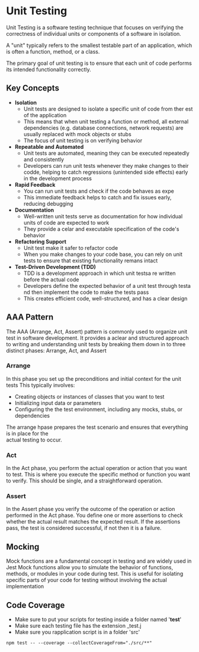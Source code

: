 # Unit Testing

Unit Testing is a software testing technique that focuses on verifying the correctness of
individual units or components of a software in isolation.

A "unit" typically refers to the smallest testable part of an application, which is often a
function, method, or a class.

The primary goal of unit testing is to ensure that each unit of code performs its intended
functionality correctly.

## Key Concepts

 - **Isolation**
    - Unit tests are designed to isolate a specific unit of code from ther est of the
    application
    - This means that when unit testing a function or method, all external dependencies
    (e.g. database connections, network requests) are usually replaced with mock objects or stubs
    - The focus of unit testing is on verifying behavior
- **Repeatable and Automated**
    - Unit tests are automated, meaning they can be executed repeatedly and consistently
    - Developers can run unit tests whenever they make changes to their codde, helping to catch
    regressions (unintended side effects) early in the development process
- **Rapid Feedback**
    - You can run unit tests and check if the code behaves as expe
    - This immediate feedback helps to catch and fix issues early, reducing debugging
- **Documentation**
    - Well-written unit tests serve as documentation for how individual units of code
    are expected to work
    - They provide a celar and executable specification of the code's behavior
- **Refactoring Support**
    - Unit test make it safer to refactor code
    - When you make changes to your code base, you can rely on unit tests to ensure that 
    existing functionality remans intact
- **Test-Driven Development (TDD)**
    - TDD is a development approach in which unit testsa re written before the actual code 
    - Developers define the expected behavior of a unit test through testa nd then implement
    the code to make the tests pass
    - This creates efficient code, well-structured, and has a clear design

## AAA Pattern

The AAA (Arrange, Act, Assert) pattern is commonly used to organize unit test in software 
development. It provides a aclear and structured approach to writing and understanding unit
tests by breaking them down in to three distinct phases: Arrange, Act, and Assert

### Arrange

In this phase you set up the preconditions and initial context for the unit tests
This typically involves:

- Creating objects or instances of classes that you want to test
- Initializing input data or parameters
- Configuring the the test environment, including any mocks, stubs, or dependencies

The arrange hpase prepares the test scenario and ensures that everything is in place for the\
actual testing to occur.

### Act

In the Act phase, you perform the actual operation or action that you want to test. This is 
where you execute the specific method or function you want to verify.
This should be single, and a straightforward operation.

### Assert

In the Assert phase you verify the outcome of the operation or action performed in the Act 
phase.
You define one or more assertions to check whether the actual result matches the expected 
result.
If the assertions pass, the test is considered successful, if not then it is a failure.

## Mocking

Mock functions are a fundamental concept in testing and are widely used in Jest
Mock functions allow you to simulate the behavior of functions, methods, or modules in 
your code during test.
This is useful for isolating specific parts of your code for testing without involving the
actual implementation

## Code Coverage

- Make sure to put your scripts for testing inside a folder named '__test__'
- Make sure each testing file has the extension _test.j
- Make sure you rapplication script is in a folder 'src'

`npm test -- --coverage --collectCoverageFrom="./src/**"`